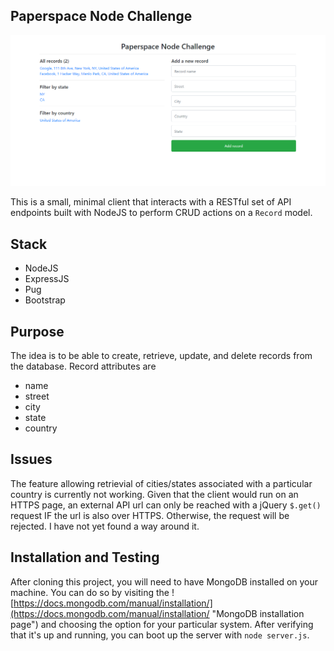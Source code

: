 ## Paperspace Node Challenge
![paperspace-node-challenge](https://github.com/demesvardestin/paperspace-node/raw/master/public/assets/paperspace_node_challenge.png "paperspace-node-challenge")

This is a small, minimal client that interacts with a RESTful set of API endpoints
built with NodeJS to perform CRUD actions on a ```Record``` model.

## Stack

- NodeJS
- ExpressJS
- Pug
- Bootstrap

## Purpose

The idea is to be able to create, retrieve, update, and delete records from the
database. Record attributes are

- name
- street
- city
- state
- country


## Issues

The feature allowing retrievial of cities/states associated with a particular
country is currently not working. Given that the client would run on an HTTPS
page, an external API url can only be reached with a jQuery ```$.get()``` request IF
the url is also over HTTPS. Otherwise, the request will be rejected. I have not
yet found a way around it.

## Installation and Testing

After cloning this project, you will need to have MongoDB installed on your machine.
You can do so by visiting the
![https://docs.mongodb.com/manual/installation/](https://docs.mongodb.com/manual/installation/ "MongoDB installation page")
and choosing the option for your particular system. After verifying that it's up
and running, you can boot up the server with ```node server.js```.